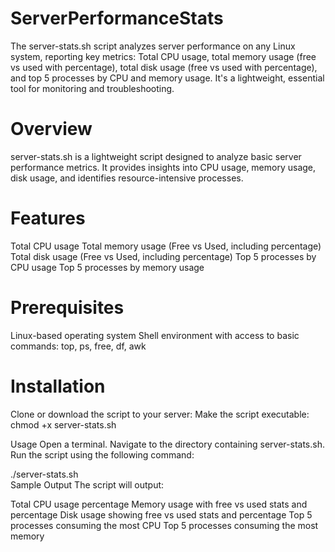 # ServerPerformanceStats
The server-stats.sh script analyzes server performance on any Linux system, reporting key metrics: Total CPU usage, total memory usage (free vs used with percentage), total disk usage (free vs used with percentage), and top 5 processes by CPU and memory usage. It's a lightweight, essential tool for monitoring and troubleshooting.


# Overview
server-stats.sh is a lightweight script designed to analyze basic server performance metrics. It provides insights into CPU usage, memory usage, disk usage, and identifies resource-intensive processes.

# Features
Total CPU usage
Total memory usage (Free vs Used, including percentage)
Total disk usage (Free vs Used, including percentage)
Top 5 processes by CPU usage
Top 5 processes by memory usage
# Prerequisites
Linux-based operating system
Shell environment with access to basic commands: top, ps, free, df, awk
# Installation
Clone or download the script to your server:
Make the script executable:
chmod +x server-stats.sh  

Usage
Open a terminal.
Navigate to the directory containing server-stats.sh.
Run the script using the following command:

./server-stats.sh  
Sample Output
The script will output:

Total CPU usage percentage
Memory usage with free vs used stats and percentage
Disk usage showing free vs used stats and percentage
Top 5 processes consuming the most CPU
Top 5 processes consuming the most memory
